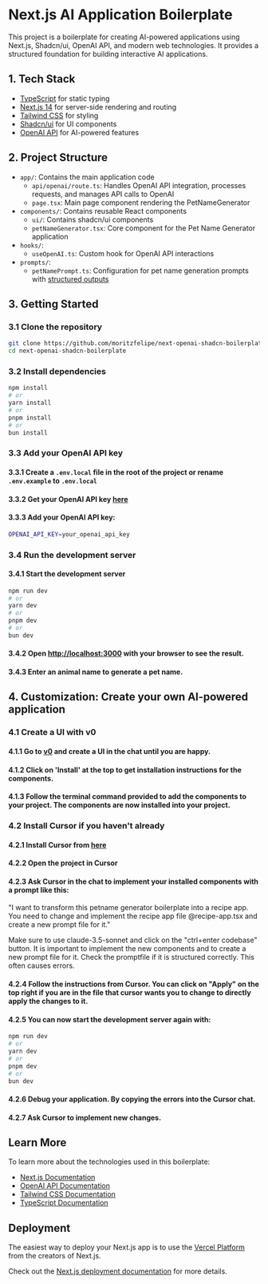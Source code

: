 # Next.js AI Application Boilerplate

This project is a boilerplate for creating AI-powered applications using Next.js, Shadcn/ui, OpenAI API, and modern web technologies. It provides a structured foundation for building interactive AI applications.

## 1. Tech Stack
- [TypeScript](https://www.typescriptlang.org/) for static typing
- [Next.js 14](https://nextjs.org/) for server-side rendering and routing
- [Tailwind CSS](https://tailwindcss.com/) for styling
- [Shadcn/ui](https://ui.shadcn.com/) for UI components
- [OpenAI API](https://platform.openai.com/docs/api-reference) for AI-powered features

## 2. Project Structure

- `app/`: Contains the main application code
  - `api/openai/route.ts`: Handles OpenAI API integration, processes requests, and manages API calls to OpenAI
  - `page.tsx`: Main page component rendering the PetNameGenerator
- `components/`: Contains reusable React components
  - `ui/`: Contains shadcn/ui components
  - `petNameGenerator.tsx`: Core component for the Pet Name Generator application
- `hooks/`: 
  - `useOpenAI.ts`: Custom hook for OpenAI API interactions
- `prompts/`: 
  - `petNamePrompt.ts`: Configuration for pet name generation prompts with [structured outputs](https://platform.openai.com/docs/guides/structured-outputs)

## 3. Getting Started

### 3.1 Clone the repository

```bash
git clone https://github.com/moritzfelipe/next-openai-shadcn-boilerplate.git
cd next-openai-shadcn-boilerplate
```

### 3.2 Install dependencies

```bash
npm install
# or
yarn install
# or
pnpm install
# or
bun install
```

### 3.3 Add your OpenAI API key

#### 3.3.1 Create a `.env.local` file in the root of the project or rename `.env.example` to `.env.local`
#### 3.3.2 Get your OpenAI API key [here](https://platform.openai.com/api-keys)
#### 3.3.3 Add your OpenAI API key:

```bash
OPENAI_API_KEY=your_openai_api_key
```

### 3.4 Run the development server

#### 3.4.1 Start the development server
```bash
npm run dev
# or
yarn dev
# or
pnpm dev
# or
bun dev
```

#### 3.4.2 Open [http://localhost:3000](http://localhost:3000) with your browser to see the result.
#### 3.4.3 Enter an animal name to generate a pet name.

## 4. Customization: Create your own AI-powered application

### 4.1 Create a UI with v0

#### 4.1.1 Go to [v0](https://v0.dev/chat) and create a UI in the chat until you are happy.
#### 4.1.2 Click on 'Install' at the top to get installation instructions for the components.
#### 4.1.3 Follow the terminal command provided to add the components to your project. The components are now installed into your project.

### 4.2 Install Cursor if you haven't already
#### 4.2.1 Install Cursor from [here](https://cursor.sh/)
#### 4.2.2 Open the project in Cursor
#### 4.2.3 Ask Cursor in the chat to implement your installed components with a prompt like this:
"I want to transform this petname generator boilerplate into a recipe app. You need to change and implement the recipe app file @recipe-app.tsx and create a new prompt file for it."

Make sure to use claude-3.5-sonnet and click on the "ctrl+enter codebase" button.
It is important to implement the new components and to create a new prompt file for it. Check the promptfile if it is structured correctly. This often causes errors.

#### 4.2.4 Follow the instructions from Cursor. You can click on "Apply" on the top right if you are in the file that cursor wants you to change to directly apply the changes to it.

#### 4.2.5 You can now start the development server again with:
```bash
npm run dev
# or
yarn dev
# or
pnpm dev
# or
bun dev
```

#### 4.2.6 Debug your application. By copying the errors into the Cursor chat.
#### 4.2.7 Ask Cursor to implement new changes.


## Learn More

To learn more about the technologies used in this boilerplate:

- [Next.js Documentation](https://nextjs.org/docs)
- [OpenAI API Documentation](https://platform.openai.com/docs)
- [Tailwind CSS Documentation](https://tailwindcss.com/docs)
- [TypeScript Documentation](https://www.typescriptlang.org/docs/)

## Deployment

The easiest way to deploy your Next.js app is to use the [Vercel Platform](https://vercel.com/new?utm_medium=default-template&filter=next.js&utm_source=create-next-app&utm_campaign=create-next-app-readme) from the creators of Next.js.

Check out the [Next.js deployment documentation](https://nextjs.org/docs/deployment) for more details.